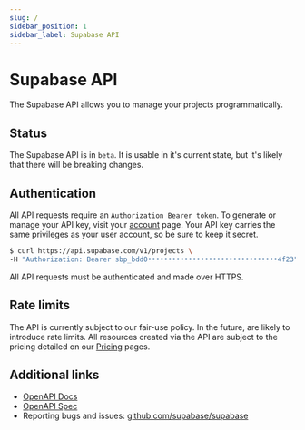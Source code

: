 ```yaml
---
slug: /
sidebar_position: 1
sidebar_label: Supabase API
---
```


# Supabase API

The Supabase API allows you to manage your projects programmatically.

## Status

The Supabase API is in `beta`. It is usable in it's current state, but it's likely that there will be breaking changes.

## Authentication

All API requests require an `Authorization Bearer token`.
To generate or manage your API key, visit your [account](https://app.supabase.com/account/tokens) page.
Your API key carries the same privileges as your user account, so be sure to keep it secret.

```bash
$ curl https://api.supabase.com/v1/projects \
-H "Authorization: Bearer sbp_bdd0••••••••••••••••••••••••••••••••4f23"
```

All API requests must be authenticated and made over HTTPS.

## Rate limits

The API is currently subject to our fair-use policy. In the future, are likely to introduce rate limits.
All resources created via the API are subject to the pricing detailed on our [Pricing](https://supabase.com/pricing) pages.

## Additional links

- [OpenAPI Docs](https://api.supabase.com/api/v1)
- [OpenAPI Spec](https://api.supabase.com/api/v1-json)
- Reporting bugs and issues: [github.com/supabase/supabase](https://github.com/supabase/supabase)